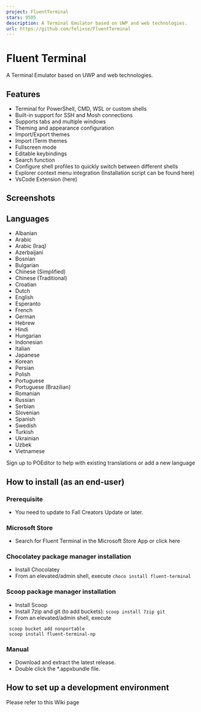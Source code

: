 ```yaml
---
project: FluentTerminal
stars: 9505
description: A Terminal Emulator based on UWP and web technologies.
url: https://github.com/felixse/FluentTerminal
---
```


Fluent Terminal
===============

A Terminal Emulator based on UWP and web technologies.

Features
--------

-   Terminal for PowerShell, CMD, WSL or custom shells
-   Built-in support for SSH and Mosh connections
-   Supports tabs and multiple windows
-   Theming and appearance configuration
-   Import/Export themes
-   Import iTerm themes
-   Fullscreen mode
-   Editable keybindings
-   Search function
-   Configure shell profiles to quickly switch between different shells
-   Explorer context menu integration (Installation script can be found here)
-   VsCode Extension (here)

Screenshots
-----------

Languages
---------

-   Albanian
-   Arabic
-   Arabic (Iraq)
-   Azerbaijani
-   Bosnian
-   Bulgarian
-   Chinese (Simplified)
-   Chinese (Traditional)
-   Croatian
-   Dutch
-   English
-   Esperanto
-   French
-   German
-   Hebrew
-   Hindi
-   Hungarian
-   Indonesian
-   Italian
-   Japanese
-   Korean
-   Persian
-   Polish
-   Portuguese
-   Portuguese (Brazilian)
-   Romanian
-   Russian
-   Serbian
-   Slovenian
-   Spanish
-   Swedish
-   Turkish
-   Ukrainian
-   Uzbek
-   Vietnamese

Sign up to POEditor to help with existing translations or add a new language

How to install (as an end-user)
-------------------------------

### Prerequisite

-   You need to update to Fall Creators Update or later.

### Microsoft Store

-   Search for Fluent Terminal in the Microsoft Store App or click here

### Chocolatey package manager installation

-   Install Chocolatey
-   From an elevated/admin shell, execute `choco install fluent-terminal`

### Scoop package manager installation

-   Install Scoop
-   Install 7zip and git (to add buckets): `scoop install 7zip git`
-   From an elevated/admin shell, execute

```
 scoop bucket add nonportable
 scoop install fluent-terminal-np
```

### Manual

-   Download and extract the latest release.
-   Double click the \*.appxbundle file.

How to set up a development environment
---------------------------------------

Please refer to this Wiki page
